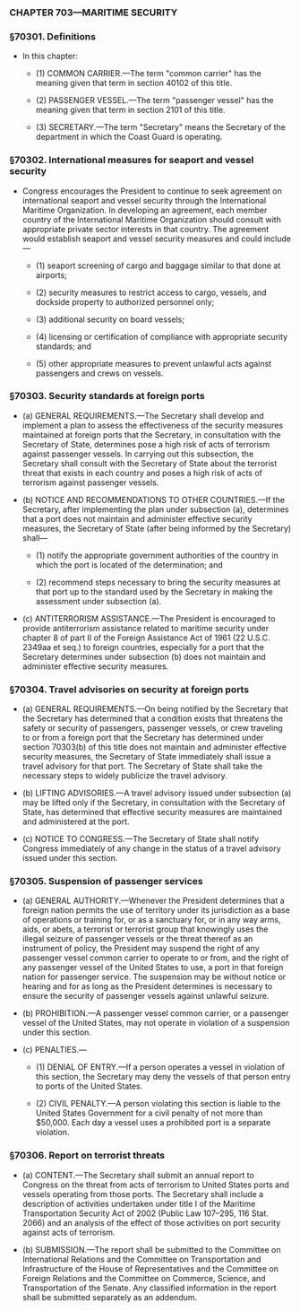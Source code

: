 ### **CHAPTER 703—MARITIME SECURITY**

### §70301. Definitions
* In this chapter:

  * (1) COMMON CARRIER.—The term "common carrier" has the meaning given that term in section 40102 of this title.

  * (2) PASSENGER VESSEL.—The term "passenger vessel" has the meaning given that term in section 2101 of this title.

  * (3) SECRETARY.—The term "Secretary" means the Secretary of the department in which the Coast Guard is operating.

### §70302. International measures for seaport and vessel security
* Congress encourages the President to continue to seek agreement on international seaport and vessel security through the International Maritime Organization. In developing an agreement, each member country of the International Maritime Organization should consult with appropriate private sector interests in that country. The agreement would establish seaport and vessel security measures and could include—

  * (1) seaport screening of cargo and baggage similar to that done at airports;

  * (2) security measures to restrict access to cargo, vessels, and dockside property to authorized personnel only;

  * (3) additional security on board vessels;

  * (4) licensing or certification of compliance with appropriate security standards; and

  * (5) other appropriate measures to prevent unlawful acts against passengers and crews on vessels.

### §70303. Security standards at foreign ports
* (a) GENERAL REQUIREMENTS.—The Secretary shall develop and implement a plan to assess the effectiveness of the security measures maintained at foreign ports that the Secretary, in consultation with the Secretary of State, determines pose a high risk of acts of terrorism against passenger vessels. In carrying out this subsection, the Secretary shall consult with the Secretary of State about the terrorist threat that exists in each country and poses a high risk of acts of terrorism against passenger vessels.

* (b) NOTICE AND RECOMMENDATIONS TO OTHER COUNTRIES.—If the Secretary, after implementing the plan under subsection (a), determines that a port does not maintain and administer effective security measures, the Secretary of State (after being informed by the Secretary) shall—

  * (1) notify the appropriate government authorities of the country in which the port is located of the determination; and

  * (2) recommend steps necessary to bring the security measures at that port up to the standard used by the Secretary in making the assessment under subsection (a).


* (c) ANTITERRORISM ASSISTANCE.—The President is encouraged to provide antiterrorism assistance related to maritime security under chapter 8 of part II of the Foreign Assistance Act of 1961 (22 U.S.C. 2349aa et seq.) to foreign countries, especially for a port that the Secretary determines under subsection (b) does not maintain and administer effective security measures.

### §70304. Travel advisories on security at foreign ports
* (a) GENERAL REQUIREMENTS.—On being notified by the Secretary that the Secretary has determined that a condition exists that threatens the safety or security of passengers, passenger vessels, or crew traveling to or from a foreign port that the Secretary has determined under section 70303(b) of this title does not maintain and administer effective security measures, the Secretary of State immediately shall issue a travel advisory for that port. The Secretary of State shall take the necessary steps to widely publicize the travel advisory.

* (b) LIFTING ADVISORIES.—A travel advisory issued under subsection (a) may be lifted only if the Secretary, in consultation with the Secretary of State, has determined that effective security measures are maintained and administered at the port.

* (c) NOTICE TO CONGRESS.—The Secretary of State shall notify Congress immediately of any change in the status of a travel advisory issued under this section.

### §70305. Suspension of passenger services
* (a) GENERAL AUTHORITY.—Whenever the President determines that a foreign nation permits the use of territory under its jurisdiction as a base of operations or training for, or as a sanctuary for, or in any way arms, aids, or abets, a terrorist or terrorist group that knowingly uses the illegal seizure of passenger vessels or the threat thereof as an instrument of policy, the President may suspend the right of any passenger vessel common carrier to operate to or from, and the right of any passenger vessel of the United States to use, a port in that foreign nation for passenger service. The suspension may be without notice or hearing and for as long as the President determines is necessary to ensure the security of passenger vessels against unlawful seizure.

* (b) PROHIBITION.—A passenger vessel common carrier, or a passenger vessel of the United States, may not operate in violation of a suspension under this section.

* (c) PENALTIES.—

  * (1) DENIAL OF ENTRY.—If a person operates a vessel in violation of this section, the Secretary may deny the vessels of that person entry to ports of the United States.

  * (2) CIVIL PENALTY.—A person violating this section is liable to the United States Government for a civil penalty of not more than $50,000. Each day a vessel uses a prohibited port is a separate violation.

### §70306. Report on terrorist threats
* (a) CONTENT.—The Secretary shall submit an annual report to Congress on the threat from acts of terrorism to United States ports and vessels operating from those ports. The Secretary shall include a description of activities undertaken under title I of the Maritime Transportation Security Act of 2002 (Public Law 107–295, 116 Stat. 2066) and an analysis of the effect of those activities on port security against acts of terrorism.

* (b) SUBMISSION.—The report shall be submitted to the Committee on International Relations and the Committee on Transportation and Infrastructure of the House of Representatives and the Committee on Foreign Relations and the Committee on Commerce, Science, and Transportation of the Senate. Any classified information in the report shall be submitted separately as an addendum.